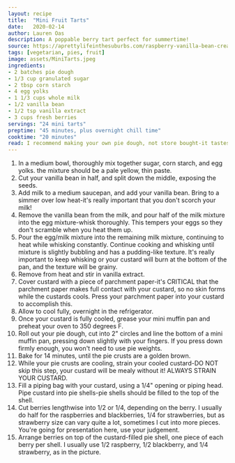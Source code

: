 ```yaml
---
layout: recipe
title:  "Mini Fruit Tarts"
date:   2020-02-14
author: Lauren Oas
description: A poppable berry tart perfect for summertime!
source: https://aprettylifeinthesuburbs.com/raspberry-vanilla-bean-cream-tarts-2/
tags: [vegetarian, pies, fruit]
image: assets/MiniTarts.jpeg
ingredients:
- 2 batches pie dough
- 1/3 cup granulated sugar
- 2 tbsp corn starch
- 4 egg yolks
- 1 1/3 cups whole milk
- 1/2 vanilla bean
- 1/2 tsp vanilla extract
- 3 cups fresh berries
servings: "24 mini tarts"
preptime: "45 minutes, plus overnight chill time"
cooktime: "20 minutes"
read: I recommend making your own pie dough, not store bought-it tastes way better and it's super easy to make! Fresh berries are best during the summer, so I tend to make this only during summertime unless someone instists. I usually use a combination of blackberry, raspberry and strawberry, but you should use your preference. This custard is such a cheat and I absolutely love it-none of the usual whisking over a double-boiler!
---
```

1. In a medium bowl, thoroughly mix together sugar, corn starch, and egg yolks. the mixture should be a pale yellow, thin paste. 
2. Cut your vanilla bean in half, and split down the middle, exposing the seeds. 
3. Add milk to a medium saucepan, and add your vanilla bean. Bring to a simmer over low heat-it's really important that you don't scorch your milk!
4. Remove the vanilla bean from the milk, and pour half of the milk mixture into the egg mixture-whisk thoroughly. This tempers your eggs so they don't scramble when you heat them up. 
5. Pour the egg/milk mixture into the remaining milk mixture, continuing to heat while whisking constantly. Continue cooking and whisking until mixture is slightly bubbling and has a pudding-like texture. It's really important to keep whisking or your custard will burn at the bottom of the pan, and the texture will be grainy.
6. Remove from heat and stir in vanilla extract.
7. Cover custard with a piece of parchment paper-it's CRITICAL that the parchment paper makes full contact with your custard, so no skin forms while the custards cools. Press your parchment paper into your custard to accomplish this. 
8. Allow to cool fully, overnight in the refrigerator.  
9. Once your custard is fully cooled, grease your mini muffin pan and preheat your oven to 350 degrees F.
10. Roll out your pie dough, cut into 2" circles and line the bottom of a mini muffin pan, pressing down slightly with your fingers. If you press down firmly enough, you won't need to use pie weights. 
10. Bake for 14 minutes, until the pie crusts are a golden brown.
11. While your pie crusts are cooling, strain your cooled custard-DO NOT skip this step, your custard will be mealy without it! ALWAYS STRAIN YOUR CUSTARD.
12. Fill a piping bag with your custard, using a 1/4" opening or piping head. Pipe custard into pie shells-pie shells should be filled to the top of the shell.
13. Cut berries lengthwise into 1/2 or 1/4, depending on the berry. I usually do half for the raspberries and blackberries, 1/4 for strawberries, but as strawberry size can vary quite a lot, sometimes I cut into more pieces. You're going for presentation here, use your judgement. 
14. Arrange berries on top of the custard-filled pie shell, one piece of each berry per shell. I usually use 1/2 raspberry, 1/2 blackberry, and 1/4 strawberry, as in the picture. 